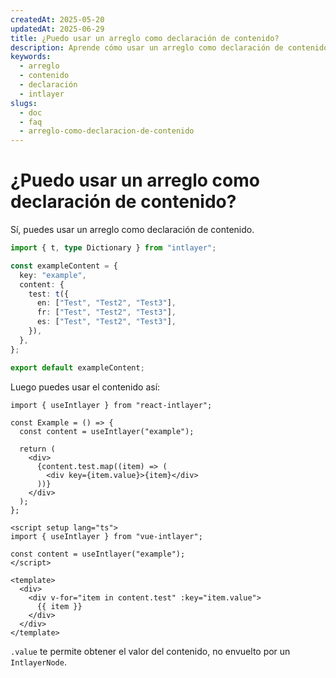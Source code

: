 ```yaml
---
createdAt: 2025-05-20
updatedAt: 2025-06-29
title: ¿Puedo usar un arreglo como declaración de contenido?
description: Aprende cómo usar un arreglo como declaración de contenido.
keywords:
  - arreglo
  - contenido
  - declaración
  - intlayer
slugs:
  - doc
  - faq
  - arreglo-como-declaracion-de-contenido
---
```


# ¿Puedo usar un arreglo como declaración de contenido?

Sí, puedes usar un arreglo como declaración de contenido.

```ts
import { t, type Dictionary } from "intlayer";

const exampleContent = {
  key: "example",
  content: {
    test: t({
      en: ["Test", "Test2", "Test3"],
      fr: ["Test", "Test2", "Test3"],
      es: ["Test", "Test2", "Test3"],
    }),
  },
};

export default exampleContent;
```

Luego puedes usar el contenido así:

```tsx
import { useIntlayer } from "react-intlayer";

const Example = () => {
  const content = useIntlayer("example");

  return (
    <div>
      {content.test.map((item) => (
        <div key={item.value}>{item}</div>
      ))}
    </div>
  );
};
```

```vue
<script setup lang="ts">
import { useIntlayer } from "vue-intlayer";

const content = useIntlayer("example");
</script>

<template>
  <div>
    <div v-for="item in content.test" :key="item.value">
      {{ item }}
    </div>
  </div>
</template>
```

`.value` te permite obtener el valor del contenido, no envuelto por un `IntlayerNode`.
